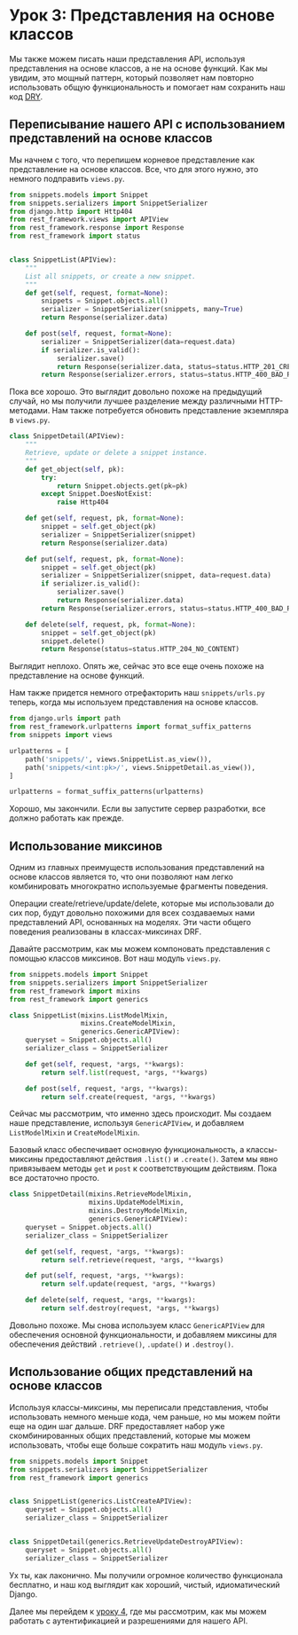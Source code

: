 <!-- TRANSLATED by md-translate -->
# Урок 3: Представления на основе классов

Мы также можем писать наши представления API, используя представления на основе классов, а не на основе функций. Как мы увидим, это мощный паттерн, который позволяет нам повторно использовать общую функциональность и помогает нам сохранить наш код [DRY](https://en.wikipedia.org/wiki/Don%27t_repeat_yourself).

## Переписывание нашего API с использованием представлений на основе классов

Мы начнем с того, что перепишем корневое представление как представление на основе классов. Все, что для этого нужно, это немного подправить `views.py`.

```python
from snippets.models import Snippet
from snippets.serializers import SnippetSerializer
from django.http import Http404
from rest_framework.views import APIView
from rest_framework.response import Response
from rest_framework import status


class SnippetList(APIView):
    """
    List all snippets, or create a new snippet.
    """
    def get(self, request, format=None):
        snippets = Snippet.objects.all()
        serializer = SnippetSerializer(snippets, many=True)
        return Response(serializer.data)

    def post(self, request, format=None):
        serializer = SnippetSerializer(data=request.data)
        if serializer.is_valid():
            serializer.save()
            return Response(serializer.data, status=status.HTTP_201_CREATED)
        return Response(serializer.errors, status=status.HTTP_400_BAD_REQUEST)
```

Пока все хорошо. Это выглядит довольно похоже на предыдущий случай, но мы получили лучшее разделение между различными HTTP-методами. Нам также потребуется обновить представление экземпляра в `views.py`.

```python
class SnippetDetail(APIView):
    """
    Retrieve, update or delete a snippet instance.
    """
    def get_object(self, pk):
        try:
            return Snippet.objects.get(pk=pk)
        except Snippet.DoesNotExist:
            raise Http404

    def get(self, request, pk, format=None):
        snippet = self.get_object(pk)
        serializer = SnippetSerializer(snippet)
        return Response(serializer.data)

    def put(self, request, pk, format=None):
        snippet = self.get_object(pk)
        serializer = SnippetSerializer(snippet, data=request.data)
        if serializer.is_valid():
            serializer.save()
            return Response(serializer.data)
        return Response(serializer.errors, status=status.HTTP_400_BAD_REQUEST)

    def delete(self, request, pk, format=None):
        snippet = self.get_object(pk)
        snippet.delete()
        return Response(status=status.HTTP_204_NO_CONTENT)
```

Выглядит неплохо. Опять же, сейчас это все еще очень похоже на представление на основе функций.

Нам также придется немного отрефакторить наш `snippets/urls.py` теперь, когда мы используем представления на основе классов.

```python
from django.urls import path
from rest_framework.urlpatterns import format_suffix_patterns
from snippets import views

urlpatterns = [
    path('snippets/', views.SnippetList.as_view()),
    path('snippets/<int:pk>/', views.SnippetDetail.as_view()),
]

urlpatterns = format_suffix_patterns(urlpatterns)
```

Хорошо, мы закончили. Если вы запустите сервер разработки, все должно работать как прежде.

## Использование миксинов

Одним из главных преимуществ использования представлений на основе классов является то, что они позволяют нам легко комбинировать многократно используемые фрагменты поведения.

Операции create/retrieve/update/delete, которые мы использовали до сих пор, будут довольно похожими для всех создаваемых нами представлений API, основанных на моделях. Эти части общего поведения реализованы в классах-миксинах DRF.

Давайте рассмотрим, как мы можем компоновать представления с помощью классов миксинов. Вот наш модуль `views.py`.

```python
from snippets.models import Snippet
from snippets.serializers import SnippetSerializer
from rest_framework import mixins
from rest_framework import generics

class SnippetList(mixins.ListModelMixin,
                  mixins.CreateModelMixin,
                  generics.GenericAPIView):
    queryset = Snippet.objects.all()
    serializer_class = SnippetSerializer

    def get(self, request, *args, **kwargs):
        return self.list(request, *args, **kwargs)

    def post(self, request, *args, **kwargs):
        return self.create(request, *args, **kwargs)
```

Сейчас мы рассмотрим, что именно здесь происходит. Мы создаем наше представление, используя `GenericAPIView`, и добавляем `ListModelMixin` и `CreateModelMixin`.

Базовый класс обеспечивает основную функциональность, а классы-миксины предоставляют действия `.list()` и `.create()`. Затем мы явно привязываем методы `get` и `post` к соответствующим действиям. Пока все достаточно просто.

```python
class SnippetDetail(mixins.RetrieveModelMixin,
                    mixins.UpdateModelMixin,
                    mixins.DestroyModelMixin,
                    generics.GenericAPIView):
    queryset = Snippet.objects.all()
    serializer_class = SnippetSerializer

    def get(self, request, *args, **kwargs):
        return self.retrieve(request, *args, **kwargs)

    def put(self, request, *args, **kwargs):
        return self.update(request, *args, **kwargs)

    def delete(self, request, *args, **kwargs):
        return self.destroy(request, *args, **kwargs)
```

Довольно похоже. Мы снова используем класс `GenericAPIView` для обеспечения основной функциональности, и добавляем миксины для обеспечения действий `.retrieve()`, `.update()` и `.destroy()`.

## Использование общих представлений на основе классов

Используя классы-миксины, мы переписали представления, чтобы использовать немного меньше кода, чем раньше, но мы можем пойти еще на один шаг дальше. DRF предоставляет набор уже скомбинированных общих представлений, которые мы можем использовать, чтобы еще больше сократить наш модуль `views.py`.

```python
from snippets.models import Snippet
from snippets.serializers import SnippetSerializer
from rest_framework import generics


class SnippetList(generics.ListCreateAPIView):
    queryset = Snippet.objects.all()
    serializer_class = SnippetSerializer


class SnippetDetail(generics.RetrieveUpdateDestroyAPIView):
    queryset = Snippet.objects.all()
    serializer_class = SnippetSerializer
```

Ух ты, как лаконично. Мы получили огромное количество функционала бесплатно, и наш код выглядит как хороший, чистый, идиоматический Django.

Далее мы перейдем к [уроку 4](4-authentication-and-permissions.md), где мы рассмотрим, как мы можем работать с аутентификацией и разрешениями для нашего API.
